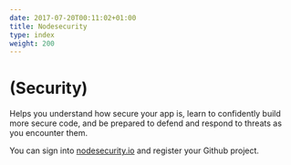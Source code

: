 ```yaml
---
date: 2017-07-20T00:11:02+01:00
title: Nodesecurity
type: index
weight: 200
---
```


# (Security)

Helps you understand how secure your app is, learn to confidently build more secure code, and be prepared to defend and respond to threats as you encounter them.

You can sign into [nodesecurity.io](http://nodesecurity.io/) and register your Github project.
